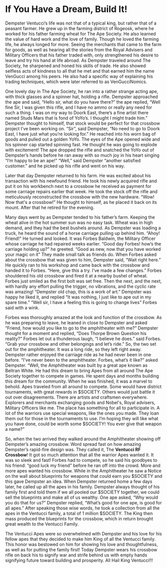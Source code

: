 # If You Have a Dream, Build It!

Dempster Ventucci’s life was not that of a typical king, but rather that of a peasant farmer. He grew up in the farming district of Rogeosk, where he worked for his father farming wheat for The Ape Society. He also learned the value of hard work and the love of family. Though he loved the farming life, he always longed for more. Seeing the merchants that came to the farm for goods, as well as hearing all the stories from the Royal Advisers and Military Officers that his father traded with, only strengthened his desire to leave and try his hand at life abroad. As Dempster traveled around The Society, he sharpened and honed his skills of trade. He also showed selfless acts of kindness to all that he met and that earned him the name VenGucci among his peers. He also had a specific way of explaining his trading techniques, which were later referred to as VenGucciNomics.

One lovely day in The Ape Society, he ran into a rather strange acting ape, with thick glasses and a spinner hat, holding a rifle. Dempster approached the ape and said, “Hello sir, what do you have there?” the ape replied, “Well fine Sir, I was given this rifle, and I have no ammo or really any need for such a thing. I was on my way to Doork East, there’s a fine artist there named Studs Mars that is fond of YoYo’s. I thought I might trade him.” Dempster thought to himself, that stock would be perfect for that crossbow project I’ve been working on. “Sir”, said Dempster, “No need to go to Doork East, I have just what you’re looking for.” He reached into his worn bag of goods and pulled out a golden YoYo. The eyes of the Ape opened wide and his spinner cap started spinning fast. He thought he was going to explode with excitement! The ape dropped the rifle and snatched the YoYo out of Dempster’s hands before he ran away with so much joy in his heart singing “I’m happy to be an ape!” “Well,” said Dempster “another satisfied customer.” and he picked up his rifle and went on his way.

Later that day Dempster returned to his farm. He was excited about his transaction with his newfound friend. He took his newly acquired rifle and put it on his workbench next to a crossbow he received as payment for some carriage repairs earlier that week. He took the stock off the rifle and meticulously reconstructed the crossbow with the new hardware. “Wow! Now that's a crossbow!” He thought to himself, as he placed it back on its mount. After that he retired for the evening.

Many days went by as Dempster tended to his father’s farm. Keeping the wheat alive in the hot summer sun was no easy task. Wheat was in high demand, and they had the best bushels around. As Dempster was loading a truck, he heard the sound of a horse carriage pulling up behind him. “Ahoy! Friend!” He turned and looked. It was Forbes Baldwin, the Military Officer whose carriage he had repaired weeks earlier. “Good day Forbes! how’s the carriage holding up?” he greeted. “Good as new, now that you have worked your magic on it” They made small talk as friends do. When Forbes asked about the crossbow that was given to him, Dempster said, “Wait right here.” He quickly ran to his workshop and came back with the crossbow and handed it to Forbes. “Here, give this a try. I’ve made a few changes.” Forbes shouldered his old crossbow and fired it at a nearby bushel of wheat. Forbes just smiled as the first bolt was set free. Then the next, and the next, with hardly any effort pulling the trigger, no vibrations, and the cyclic rate was amazing! “Dempster old chap, this is a work of art.” Dempster was happy he liked it, and replied “It was nothing, I just like to ape out in my spare time.” “Well sir, I have a feeling this is going to change lives” Forbes said with a wink.

Forbes was thoroughly amazed at the look and function of the crossbow. As he was preparing to leave, he leaned in close to Dempster and asked “Friend, how would you like to go to the amphitheater with me?” Dempster thought for a moment and replied, “Does Thorpe Brown Question his reality?” Forbes let out a thunderous laugh, “I believe he does.” said Forbes. “Grab your crossbow and other belongings and let’s ride.” So, the two set out for the amphitheater. It was a long ride, so they left right away. Dempster rather enjoyed the carriage ride as he had never been in one before. “I’ve never been to the amphitheater. Forbes, what’s it like?” asked Dempster. “Well, the Amphitheater was built by a great ape known as Beltran White. He had this dream to bring Apes from all around The Ape Society together to compete in games. He spent days and months building this dream for the community. When he was finished, it was a marvel to behold. Apes traveled from all around to compete. Some would have district tournaments, with great rewards in $SOCIETY. Others would just battle it out over disagreements. There are artists and craftsmen everywhere. Explorers and merchants exchanging goods and Nobel's, Royal advisers, Military Officers like me. The place has something for all to participate in. A lot of the warriors use special weapons, like the ones you made. They loan them out for those in the tournaments to use. I’m hoping they will like what you have done, could be worth some $SOCIETY! You ever give that weapon a name?”

So, when the two arrived they walked around the Amphitheater showing off Dempster’s amazing crossbow. Word spread fast on how amazing Dempster’s rapid-fire design was. They called it, The **Ventucci RF Crossbow**! It got so much attention that all the warrior Apes wanted it. It was so sleek and fast! Forbes had to compete, so he said his goodbyes to his friend: “good luck my friend” before he ran off into the crowd. More and more apes wanted his crossbow. While in the Amphitheater he saw a Notice on the wall about blueprints for weapons that could earn you $SOCIETY and this gave Dempster an idea. When Dempster returned home a few days later, he called up all the apes in his family. Dempster always thought of his family first and told them if we all pooled our $SOCIETY together, we could sell the blueprints and make all of us wealthy. One ape asked, “Why would you do that for us?” Dempster replied, “What’s good for one ape, is good for all apes.” After speaking those wise words, he took a collection from all the apes in the Ventucci family, a total of 1 million $SOCIETY. The King then mass produced the blueprints for the crossbow, which in return brought great wealth to the Ventucci Family.

The Ventucci Apes were so overwhelmed with Dempster and his love for his fellow apes that they decided to make him King of all the Ventucci family. This honor was bestowed on him for showing his love and thoughtfulness, as well as for putting the family first! Today Dempster wears his crossbow rifle on back his to signify war and strife behind us with empty hands signifying future toward building and prosperity. All Hail King Ventucci!!!



